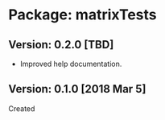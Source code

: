 # Package: matrixTests #

## Version: 0.2.0 [TBD] ##

* Improved help documentation.

## Version: 0.1.0 [2018 Mar 5] ##

Created
